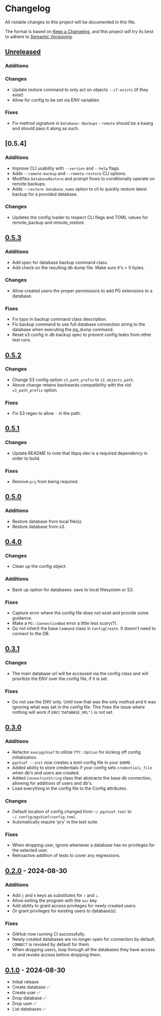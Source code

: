 # Changelog

All notable changes to this project will be documented in this file.

The format is based on [Keep a Changelog](https://keepachangelog.com/en/1.1.0/),
and this project will try its best to adhere to [Semantic Versioning](https://semver.org/spec/v2.0.0.html).

## [Unreleased]

### Additions

### Changes

* Update restore command to only act on objects `--if-exists` (if they exist)
* Allow for config to be set via ENV variables

### Fixes

* Fix method signature in `Database::Backups` - `remote` should be a kwarg and should
  pass it along as such.

## [0.5.4]

### Additions

* Improve CLI usability with `--version` and `--help` flags.
* Adds `--remote-backup` and `--remote-restore` CLI options.
* Modifies `DatabaseRestore` and prompt flows to conditionally operate on remote backups.
* Adds `--restore database_name` option to cli to quickly restore latest backup for a provided database.

### Changes

* Updates the config loader to respect CLI flags and TOML values for remote_backup and remote_restore.

## [0.5.3]

### Additions

* Add spec for database backup command class.
* Add check on the resulting db dump file. Make sure it's > 0 bytes.

### Changes

* Allow created users the proper permissions to add PG extensions to a database.

### Fixes

* Fix typo in backup command class description.
* Fix backup command to use full database connection string to the database when
  executing the pg_dump command.
* Reset s3 config in db backup spec to prevent config leaks from other test runs.

## [0.5.2]

### Changes

* Change S3 config option `s3_path_prefix` to `s3_objects_path`.
* Above change retains backwards compatibility with the old `s3_path_prefix` option.

### Fixes

* Fix S3 regex to allow `-` in the path.

## [0.5.1]

### Changes

* Update README to note that libpq-dev is a required dependency in order to build.

### Fixes

* Remove `pry` from being required.

## [0.5.0]

### Additions

* Restore database from local file(s).
* Restore database from s3.

## [0.4.0]

### Changes

* Clean up the config object.

### Additions

* Back up option for databases: save to local filesystem or S3.

### Fixes

* Capture error where the config file does not exist and provide some guidance.
* Make a `PG::ConnectionBad` error a little less scary(?).
* Do not inherit the base `Command` class in `ConfigCreate`. It doesn't need to connect to the DB.

## [0.3.1]

### Changes

- The main database url will be accessed via the config class and will prioritize
  the ENV over the config file, if it is set.

### Fixes

- Do not use the ENV only. Until now that was the only method and it was ignoring
  what was set in the config file. This fixes the issue where nothing will work
  if `ENV["DATABASE_URL"]` is not set.

## [0.3.0]

### Additions

- Refactor `exe/pgchief` to utilize `TTY::Option` for kicking off config initialization.
- `pgchief --init` now creates a toml config file in your `$HOME`.
- Added ability to store credentials if your config sets `credentials_file`
  when db's and users are created.
- Added `ConnectionString` class that abstracts the base db connection,
  allowing for additions of users and db's.
- Load everything in the config file to the Config attributes.

### Changes

- Default location of config changed from `~/.pgchief.toml` to `~/.config/pgchief/config.toml`.
- Automatically require 'pry' in the test suite.

### Fixes

- When dropping user, ignore whenever a database has no privileges for the
  selected user.
- Retroactive addition of tests to cover any regressions.

## [0.2.0] - 2024-08-30

### Additions

- Add `j` and `k` keys as substitutes for `↑` and `↓`.
- Allow exiting the program with the `esc` key.
- Add ability to grant access privileges for newly created users.
- Or grant privileges for existing users to database(s).

### Fixes

- GitHub now running CI successfully.
- Newly created databases are no longer open for connection by default.
  `CONNECT` is revoked by default for them.
- When dropping users, loop through all the databases they have access to and
  revoke access before dropping them.

## [0.1.0] - 2024-08-30

- Initial release
- Create database ✅
- Create user ✅
- Drop database ✅
- Drop user ✅
- List databases ✅

[Unreleased]: https://github.com/jayroh/pgchief/compare/v0.5.3...HEAD
[0.5.3]: https://github.com/jayroh/pgchief/releases/tag/v0.5.3
[0.5.2]: https://github.com/jayroh/pgchief/releases/tag/v0.5.2
[0.5.1]: https://github.com/jayroh/pgchief/releases/tag/v0.5.1
[0.5.0]: https://github.com/jayroh/pgchief/releases/tag/v0.5.0
[0.4.0]: https://github.com/jayroh/pgchief/releases/tag/v0.4.0
[0.3.1]: https://github.com/jayroh/pgchief/releases/tag/v0.3.1
[0.3.0]: https://github.com/jayroh/pgchief/releases/tag/v0.3.0
[0.2.0]: https://github.com/jayroh/pgchief/releases/tag/v0.2.0
[0.1.0]: https://github.com/jayroh/pgchief/releases/tag/v0.1.0
